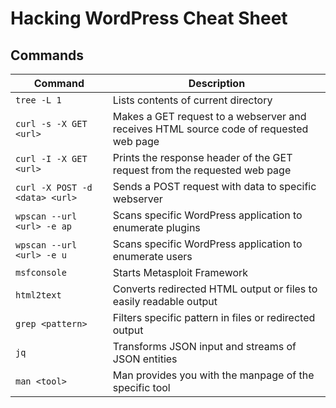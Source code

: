 # Hacking WordPress Cheat Sheet

## Commands
| Command | Description |
|---------|-------------|
| `tree -L 1` | Lists contents of current directory |
| `curl -s -X GET <url>` | Makes a GET request to a webserver and receives HTML source code of requested web page |
| `curl -I -X GET <url>` | Prints the response header of the GET request from the requested web page |
| `curl -X POST -d <data> <url>` | Sends a POST request with data to specific webserver |
| `wpscan --url <url> -e ap` | Scans specific WordPress application to enumerate plugins |
| `wpscan --url <url> -e u` | Scans specific WordPress application to enumerate users |
| `msfconsole` | Starts Metasploit Framework |
| `html2text` | Converts redirected HTML output or files to easily readable output |
| `grep <pattern>` | Filters specific pattern in files or redirected output |
| `jq` | Transforms JSON input and streams of JSON entities |
| `man <tool>` | Man provides you with the manpage of the specific tool |